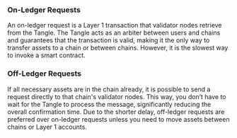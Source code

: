 ### On-Ledger Requests

An on-ledger request is a Layer 1 transaction that validator nodes retrieve from the Tangle. The Tangle acts as an
arbiter between users and chains and guarantees that the transaction is valid, making it the only way to transfer assets
to a chain or between chains. However, it is the slowest way to invoke a smart contract.

### Off-Ledger Requests

If all necessary assets are in the chain already, it is possible to send a request directly to that chain's validator
nodes.
This way, you don’t have to wait for the Tangle to process the message, significantly reducing the overall confirmation
time.
Due to the shorter delay, off-ledger requests are preferred over on-ledger requests unless you need to move assets
between chains or Layer 1 accounts.